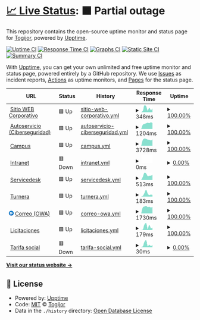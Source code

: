 # [📈 Live Status](https://TogijorOK.github.io/Monitor_WEB): <!--live status--> **🟧 Partial outage**

This repository contains the open-source uptime monitor and status page for [Togijor](https://TogijorOK.github.io/Monitor_WEB), powered by [Upptime](https://github.com/upptime/upptime).

[![Uptime CI](https://github.com/TogijorOK/Monitor_WEB/workflows/Uptime%20CI/badge.svg)](https://github.com/TogijorOK/Monitor_WEB/actions?query=workflow%3A%22Uptime+CI%22)
[![Response Time CI](https://github.com/TogijorOK/Monitor_WEB/workflows/Response%20Time%20CI/badge.svg)](https://github.com/TogijorOK/Monitor_WEB/actions?query=workflow%3A%22Response+Time+CI%22)
[![Graphs CI](https://github.com/TogijorOK/Monitor_WEB/workflows/Graphs%20CI/badge.svg)](https://github.com/TogijorOK/Monitor_WEB/actions?query=workflow%3A%22Graphs+CI%22)
[![Static Site CI](https://github.com/TogijorOK/Monitor_WEB/workflows/Static%20Site%20CI/badge.svg)](https://github.com/TogijorOK/Monitor_WEB/actions?query=workflow%3A%22Static+Site+CI%22)
[![Summary CI](https://github.com/TogijorOK/Monitor_WEB/workflows/Summary%20CI/badge.svg)](https://github.com/TogijorOK/Monitor_WEB/actions?query=workflow%3A%22Summary+CI%22)

With [Upptime](https://upptime.js.org), you can get your own unlimited and free uptime monitor and status page, powered entirely by a GitHub repository. We use [Issues](https://github.com/TogijorOK/Monitor_WEB/issues) as incident reports, [Actions](https://github.com/TogijorOK/Monitor_WEB/actions) as uptime monitors, and [Pages](https://TogijorOK.github.io/Monitor_WEB) for the status page.

<!--start: status pages-->
<!-- This summary is generated by Upptime (https://github.com/upptime/upptime) -->
<!-- Do not edit this manually, your changes will be overwritten -->
<!-- prettier-ignore -->
| URL | Status | History | Response Time | Uptime |
| --- | ------ | ------- | ------------- | ------ |
| <img alt="" src="https://icons.duckduckgo.com/ip3/www.aysa.com.ar.ico" height="13"> [Sitio WEB Corporativo](https://www.aysa.com.ar) | 🟩 Up | [sitio-web-corporativo.yml](https://github.com/TogijorOK/Monitor_WEB/commits/HEAD/history/sitio-web-corporativo.yml) | <details><summary><img alt="Response time graph" src="./graphs/sitio-web-corporativo/response-time-week.png" height="20"> 348ms</summary><br><a href="https://TogijorOK.github.io/Monitor_WEB/history/sitio-web-corporativo"><img alt="Response time 363" src="https://img.shields.io/endpoint?url=https%3A%2F%2Fraw.githubusercontent.com%2FTogijorOK%2FMonitor_WEB%2FHEAD%2Fapi%2Fsitio-web-corporativo%2Fresponse-time.json"></a><br><a href="https://TogijorOK.github.io/Monitor_WEB/history/sitio-web-corporativo"><img alt="24-hour response time 341" src="https://img.shields.io/endpoint?url=https%3A%2F%2Fraw.githubusercontent.com%2FTogijorOK%2FMonitor_WEB%2FHEAD%2Fapi%2Fsitio-web-corporativo%2Fresponse-time-day.json"></a><br><a href="https://TogijorOK.github.io/Monitor_WEB/history/sitio-web-corporativo"><img alt="7-day response time 348" src="https://img.shields.io/endpoint?url=https%3A%2F%2Fraw.githubusercontent.com%2FTogijorOK%2FMonitor_WEB%2FHEAD%2Fapi%2Fsitio-web-corporativo%2Fresponse-time-week.json"></a><br><a href="https://TogijorOK.github.io/Monitor_WEB/history/sitio-web-corporativo"><img alt="30-day response time 335" src="https://img.shields.io/endpoint?url=https%3A%2F%2Fraw.githubusercontent.com%2FTogijorOK%2FMonitor_WEB%2FHEAD%2Fapi%2Fsitio-web-corporativo%2Fresponse-time-month.json"></a><br><a href="https://TogijorOK.github.io/Monitor_WEB/history/sitio-web-corporativo"><img alt="1-year response time 342" src="https://img.shields.io/endpoint?url=https%3A%2F%2Fraw.githubusercontent.com%2FTogijorOK%2FMonitor_WEB%2FHEAD%2Fapi%2Fsitio-web-corporativo%2Fresponse-time-year.json"></a></details> | <details><summary><a href="https://TogijorOK.github.io/Monitor_WEB/history/sitio-web-corporativo">100.00%</a></summary><a href="https://TogijorOK.github.io/Monitor_WEB/history/sitio-web-corporativo"><img alt="All-time uptime 99.94%" src="https://img.shields.io/endpoint?url=https%3A%2F%2Fraw.githubusercontent.com%2FTogijorOK%2FMonitor_WEB%2FHEAD%2Fapi%2Fsitio-web-corporativo%2Fuptime.json"></a><br><a href="https://TogijorOK.github.io/Monitor_WEB/history/sitio-web-corporativo"><img alt="24-hour uptime 100.00%" src="https://img.shields.io/endpoint?url=https%3A%2F%2Fraw.githubusercontent.com%2FTogijorOK%2FMonitor_WEB%2FHEAD%2Fapi%2Fsitio-web-corporativo%2Fuptime-day.json"></a><br><a href="https://TogijorOK.github.io/Monitor_WEB/history/sitio-web-corporativo"><img alt="7-day uptime 100.00%" src="https://img.shields.io/endpoint?url=https%3A%2F%2Fraw.githubusercontent.com%2FTogijorOK%2FMonitor_WEB%2FHEAD%2Fapi%2Fsitio-web-corporativo%2Fuptime-week.json"></a><br><a href="https://TogijorOK.github.io/Monitor_WEB/history/sitio-web-corporativo"><img alt="30-day uptime 100.00%" src="https://img.shields.io/endpoint?url=https%3A%2F%2Fraw.githubusercontent.com%2FTogijorOK%2FMonitor_WEB%2FHEAD%2Fapi%2Fsitio-web-corporativo%2Fuptime-month.json"></a><br><a href="https://TogijorOK.github.io/Monitor_WEB/history/sitio-web-corporativo"><img alt="1-year uptime 99.89%" src="https://img.shields.io/endpoint?url=https%3A%2F%2Fraw.githubusercontent.com%2FTogijorOK%2FMonitor_WEB%2FHEAD%2Fapi%2Fsitio-web-corporativo%2Fuptime-year.json"></a></details>
| <img alt="" src="https://icons.duckduckgo.com/ip3/autoservicio.aysa.com.ar.ico" height="13"> [Autoservicio (Ciberseguridad)](https://autoservicio.aysa.com.ar/authorization.do) | 🟩 Up | [autoservicio-ciberseguridad.yml](https://github.com/TogijorOK/Monitor_WEB/commits/HEAD/history/autoservicio-ciberseguridad.yml) | <details><summary><img alt="Response time graph" src="./graphs/autoservicio-ciberseguridad/response-time-week.png" height="20"> 1204ms</summary><br><a href="https://TogijorOK.github.io/Monitor_WEB/history/autoservicio-ciberseguridad"><img alt="Response time 1268" src="https://img.shields.io/endpoint?url=https%3A%2F%2Fraw.githubusercontent.com%2FTogijorOK%2FMonitor_WEB%2FHEAD%2Fapi%2Fautoservicio-ciberseguridad%2Fresponse-time.json"></a><br><a href="https://TogijorOK.github.io/Monitor_WEB/history/autoservicio-ciberseguridad"><img alt="24-hour response time 1265" src="https://img.shields.io/endpoint?url=https%3A%2F%2Fraw.githubusercontent.com%2FTogijorOK%2FMonitor_WEB%2FHEAD%2Fapi%2Fautoservicio-ciberseguridad%2Fresponse-time-day.json"></a><br><a href="https://TogijorOK.github.io/Monitor_WEB/history/autoservicio-ciberseguridad"><img alt="7-day response time 1204" src="https://img.shields.io/endpoint?url=https%3A%2F%2Fraw.githubusercontent.com%2FTogijorOK%2FMonitor_WEB%2FHEAD%2Fapi%2Fautoservicio-ciberseguridad%2Fresponse-time-week.json"></a><br><a href="https://TogijorOK.github.io/Monitor_WEB/history/autoservicio-ciberseguridad"><img alt="30-day response time 1291" src="https://img.shields.io/endpoint?url=https%3A%2F%2Fraw.githubusercontent.com%2FTogijorOK%2FMonitor_WEB%2FHEAD%2Fapi%2Fautoservicio-ciberseguridad%2Fresponse-time-month.json"></a><br><a href="https://TogijorOK.github.io/Monitor_WEB/history/autoservicio-ciberseguridad"><img alt="1-year response time 1317" src="https://img.shields.io/endpoint?url=https%3A%2F%2Fraw.githubusercontent.com%2FTogijorOK%2FMonitor_WEB%2FHEAD%2Fapi%2Fautoservicio-ciberseguridad%2Fresponse-time-year.json"></a></details> | <details><summary><a href="https://TogijorOK.github.io/Monitor_WEB/history/autoservicio-ciberseguridad">100.00%</a></summary><a href="https://TogijorOK.github.io/Monitor_WEB/history/autoservicio-ciberseguridad"><img alt="All-time uptime 94.44%" src="https://img.shields.io/endpoint?url=https%3A%2F%2Fraw.githubusercontent.com%2FTogijorOK%2FMonitor_WEB%2FHEAD%2Fapi%2Fautoservicio-ciberseguridad%2Fuptime.json"></a><br><a href="https://TogijorOK.github.io/Monitor_WEB/history/autoservicio-ciberseguridad"><img alt="24-hour uptime 100.00%" src="https://img.shields.io/endpoint?url=https%3A%2F%2Fraw.githubusercontent.com%2FTogijorOK%2FMonitor_WEB%2FHEAD%2Fapi%2Fautoservicio-ciberseguridad%2Fuptime-day.json"></a><br><a href="https://TogijorOK.github.io/Monitor_WEB/history/autoservicio-ciberseguridad"><img alt="7-day uptime 100.00%" src="https://img.shields.io/endpoint?url=https%3A%2F%2Fraw.githubusercontent.com%2FTogijorOK%2FMonitor_WEB%2FHEAD%2Fapi%2Fautoservicio-ciberseguridad%2Fuptime-week.json"></a><br><a href="https://TogijorOK.github.io/Monitor_WEB/history/autoservicio-ciberseguridad"><img alt="30-day uptime 100.00%" src="https://img.shields.io/endpoint?url=https%3A%2F%2Fraw.githubusercontent.com%2FTogijorOK%2FMonitor_WEB%2FHEAD%2Fapi%2Fautoservicio-ciberseguridad%2Fuptime-month.json"></a><br><a href="https://TogijorOK.github.io/Monitor_WEB/history/autoservicio-ciberseguridad"><img alt="1-year uptime 95.69%" src="https://img.shields.io/endpoint?url=https%3A%2F%2Fraw.githubusercontent.com%2FTogijorOK%2FMonitor_WEB%2FHEAD%2Fapi%2Fautoservicio-ciberseguridad%2Fuptime-year.json"></a></details>
| <img alt="" src="https://icons.duckduckgo.com/ip3/campus.aysa.com.ar.ico" height="13"> [Campus](https://campus.aysa.com.ar) | 🟩 Up | [campus.yml](https://github.com/TogijorOK/Monitor_WEB/commits/HEAD/history/campus.yml) | <details><summary><img alt="Response time graph" src="./graphs/campus/response-time-week.png" height="20"> 3728ms</summary><br><a href="https://TogijorOK.github.io/Monitor_WEB/history/campus"><img alt="Response time 2399" src="https://img.shields.io/endpoint?url=https%3A%2F%2Fraw.githubusercontent.com%2FTogijorOK%2FMonitor_WEB%2FHEAD%2Fapi%2Fcampus%2Fresponse-time.json"></a><br><a href="https://TogijorOK.github.io/Monitor_WEB/history/campus"><img alt="24-hour response time 3745" src="https://img.shields.io/endpoint?url=https%3A%2F%2Fraw.githubusercontent.com%2FTogijorOK%2FMonitor_WEB%2FHEAD%2Fapi%2Fcampus%2Fresponse-time-day.json"></a><br><a href="https://TogijorOK.github.io/Monitor_WEB/history/campus"><img alt="7-day response time 3728" src="https://img.shields.io/endpoint?url=https%3A%2F%2Fraw.githubusercontent.com%2FTogijorOK%2FMonitor_WEB%2FHEAD%2Fapi%2Fcampus%2Fresponse-time-week.json"></a><br><a href="https://TogijorOK.github.io/Monitor_WEB/history/campus"><img alt="30-day response time 3704" src="https://img.shields.io/endpoint?url=https%3A%2F%2Fraw.githubusercontent.com%2FTogijorOK%2FMonitor_WEB%2FHEAD%2Fapi%2Fcampus%2Fresponse-time-month.json"></a><br><a href="https://TogijorOK.github.io/Monitor_WEB/history/campus"><img alt="1-year response time 3024" src="https://img.shields.io/endpoint?url=https%3A%2F%2Fraw.githubusercontent.com%2FTogijorOK%2FMonitor_WEB%2FHEAD%2Fapi%2Fcampus%2Fresponse-time-year.json"></a></details> | <details><summary><a href="https://TogijorOK.github.io/Monitor_WEB/history/campus">100.00%</a></summary><a href="https://TogijorOK.github.io/Monitor_WEB/history/campus"><img alt="All-time uptime 70.58%" src="https://img.shields.io/endpoint?url=https%3A%2F%2Fraw.githubusercontent.com%2FTogijorOK%2FMonitor_WEB%2FHEAD%2Fapi%2Fcampus%2Fuptime.json"></a><br><a href="https://TogijorOK.github.io/Monitor_WEB/history/campus"><img alt="24-hour uptime 100.00%" src="https://img.shields.io/endpoint?url=https%3A%2F%2Fraw.githubusercontent.com%2FTogijorOK%2FMonitor_WEB%2FHEAD%2Fapi%2Fcampus%2Fuptime-day.json"></a><br><a href="https://TogijorOK.github.io/Monitor_WEB/history/campus"><img alt="7-day uptime 100.00%" src="https://img.shields.io/endpoint?url=https%3A%2F%2Fraw.githubusercontent.com%2FTogijorOK%2FMonitor_WEB%2FHEAD%2Fapi%2Fcampus%2Fuptime-week.json"></a><br><a href="https://TogijorOK.github.io/Monitor_WEB/history/campus"><img alt="30-day uptime 100.00%" src="https://img.shields.io/endpoint?url=https%3A%2F%2Fraw.githubusercontent.com%2FTogijorOK%2FMonitor_WEB%2FHEAD%2Fapi%2Fcampus%2Fuptime-month.json"></a><br><a href="https://TogijorOK.github.io/Monitor_WEB/history/campus"><img alt="1-year uptime 42.91%" src="https://img.shields.io/endpoint?url=https%3A%2F%2Fraw.githubusercontent.com%2FTogijorOK%2FMonitor_WEB%2FHEAD%2Fapi%2Fcampus%2Fuptime-year.json"></a></details>
| <img alt="" src="https://icons.duckduckgo.com/ip3/intranet.aysa.com.ar.ico" height="13"> [Intranet](https://intranet.aysa.com.ar) | 🟥 Down | [intranet.yml](https://github.com/TogijorOK/Monitor_WEB/commits/HEAD/history/intranet.yml) | <details><summary><img alt="Response time graph" src="./graphs/intranet/response-time-week.png" height="20"> 0ms</summary><br><a href="https://TogijorOK.github.io/Monitor_WEB/history/intranet"><img alt="Response time 1057" src="https://img.shields.io/endpoint?url=https%3A%2F%2Fraw.githubusercontent.com%2FTogijorOK%2FMonitor_WEB%2FHEAD%2Fapi%2Fintranet%2Fresponse-time.json"></a><br><a href="https://TogijorOK.github.io/Monitor_WEB/history/intranet"><img alt="24-hour response time 0" src="https://img.shields.io/endpoint?url=https%3A%2F%2Fraw.githubusercontent.com%2FTogijorOK%2FMonitor_WEB%2FHEAD%2Fapi%2Fintranet%2Fresponse-time-day.json"></a><br><a href="https://TogijorOK.github.io/Monitor_WEB/history/intranet"><img alt="7-day response time 0" src="https://img.shields.io/endpoint?url=https%3A%2F%2Fraw.githubusercontent.com%2FTogijorOK%2FMonitor_WEB%2FHEAD%2Fapi%2Fintranet%2Fresponse-time-week.json"></a><br><a href="https://TogijorOK.github.io/Monitor_WEB/history/intranet"><img alt="30-day response time 0" src="https://img.shields.io/endpoint?url=https%3A%2F%2Fraw.githubusercontent.com%2FTogijorOK%2FMonitor_WEB%2FHEAD%2Fapi%2Fintranet%2Fresponse-time-month.json"></a><br><a href="https://TogijorOK.github.io/Monitor_WEB/history/intranet"><img alt="1-year response time 0" src="https://img.shields.io/endpoint?url=https%3A%2F%2Fraw.githubusercontent.com%2FTogijorOK%2FMonitor_WEB%2FHEAD%2Fapi%2Fintranet%2Fresponse-time-year.json"></a></details> | <details><summary><a href="https://TogijorOK.github.io/Monitor_WEB/history/intranet">0.00%</a></summary><a href="https://TogijorOK.github.io/Monitor_WEB/history/intranet"><img alt="All-time uptime 50.68%" src="https://img.shields.io/endpoint?url=https%3A%2F%2Fraw.githubusercontent.com%2FTogijorOK%2FMonitor_WEB%2FHEAD%2Fapi%2Fintranet%2Fuptime.json"></a><br><a href="https://TogijorOK.github.io/Monitor_WEB/history/intranet"><img alt="24-hour uptime 0.00%" src="https://img.shields.io/endpoint?url=https%3A%2F%2Fraw.githubusercontent.com%2FTogijorOK%2FMonitor_WEB%2FHEAD%2Fapi%2Fintranet%2Fuptime-day.json"></a><br><a href="https://TogijorOK.github.io/Monitor_WEB/history/intranet"><img alt="7-day uptime 0.00%" src="https://img.shields.io/endpoint?url=https%3A%2F%2Fraw.githubusercontent.com%2FTogijorOK%2FMonitor_WEB%2FHEAD%2Fapi%2Fintranet%2Fuptime-week.json"></a><br><a href="https://TogijorOK.github.io/Monitor_WEB/history/intranet"><img alt="30-day uptime 7.96%" src="https://img.shields.io/endpoint?url=https%3A%2F%2Fraw.githubusercontent.com%2FTogijorOK%2FMonitor_WEB%2FHEAD%2Fapi%2Fintranet%2Fuptime-month.json"></a><br><a href="https://TogijorOK.github.io/Monitor_WEB/history/intranet"><img alt="1-year uptime 0.00%" src="https://img.shields.io/endpoint?url=https%3A%2F%2Fraw.githubusercontent.com%2FTogijorOK%2FMonitor_WEB%2FHEAD%2Fapi%2Fintranet%2Fuptime-year.json"></a></details>
| <img alt="" src="https://icons.duckduckgo.com/ip3/servicedesk.aysa.com.ar.ico" height="13"> [Servicedesk](https://servicedesk.aysa.com.ar) | 🟩 Up | [servicedesk.yml](https://github.com/TogijorOK/Monitor_WEB/commits/HEAD/history/servicedesk.yml) | <details><summary><img alt="Response time graph" src="./graphs/servicedesk/response-time-week.png" height="20"> 513ms</summary><br><a href="https://TogijorOK.github.io/Monitor_WEB/history/servicedesk"><img alt="Response time 522" src="https://img.shields.io/endpoint?url=https%3A%2F%2Fraw.githubusercontent.com%2FTogijorOK%2FMonitor_WEB%2FHEAD%2Fapi%2Fservicedesk%2Fresponse-time.json"></a><br><a href="https://TogijorOK.github.io/Monitor_WEB/history/servicedesk"><img alt="24-hour response time 551" src="https://img.shields.io/endpoint?url=https%3A%2F%2Fraw.githubusercontent.com%2FTogijorOK%2FMonitor_WEB%2FHEAD%2Fapi%2Fservicedesk%2Fresponse-time-day.json"></a><br><a href="https://TogijorOK.github.io/Monitor_WEB/history/servicedesk"><img alt="7-day response time 513" src="https://img.shields.io/endpoint?url=https%3A%2F%2Fraw.githubusercontent.com%2FTogijorOK%2FMonitor_WEB%2FHEAD%2Fapi%2Fservicedesk%2Fresponse-time-week.json"></a><br><a href="https://TogijorOK.github.io/Monitor_WEB/history/servicedesk"><img alt="30-day response time 470" src="https://img.shields.io/endpoint?url=https%3A%2F%2Fraw.githubusercontent.com%2FTogijorOK%2FMonitor_WEB%2FHEAD%2Fapi%2Fservicedesk%2Fresponse-time-month.json"></a><br><a href="https://TogijorOK.github.io/Monitor_WEB/history/servicedesk"><img alt="1-year response time 507" src="https://img.shields.io/endpoint?url=https%3A%2F%2Fraw.githubusercontent.com%2FTogijorOK%2FMonitor_WEB%2FHEAD%2Fapi%2Fservicedesk%2Fresponse-time-year.json"></a></details> | <details><summary><a href="https://TogijorOK.github.io/Monitor_WEB/history/servicedesk">100.00%</a></summary><a href="https://TogijorOK.github.io/Monitor_WEB/history/servicedesk"><img alt="All-time uptime 99.50%" src="https://img.shields.io/endpoint?url=https%3A%2F%2Fraw.githubusercontent.com%2FTogijorOK%2FMonitor_WEB%2FHEAD%2Fapi%2Fservicedesk%2Fuptime.json"></a><br><a href="https://TogijorOK.github.io/Monitor_WEB/history/servicedesk"><img alt="24-hour uptime 100.00%" src="https://img.shields.io/endpoint?url=https%3A%2F%2Fraw.githubusercontent.com%2FTogijorOK%2FMonitor_WEB%2FHEAD%2Fapi%2Fservicedesk%2Fuptime-day.json"></a><br><a href="https://TogijorOK.github.io/Monitor_WEB/history/servicedesk"><img alt="7-day uptime 100.00%" src="https://img.shields.io/endpoint?url=https%3A%2F%2Fraw.githubusercontent.com%2FTogijorOK%2FMonitor_WEB%2FHEAD%2Fapi%2Fservicedesk%2Fuptime-week.json"></a><br><a href="https://TogijorOK.github.io/Monitor_WEB/history/servicedesk"><img alt="30-day uptime 99.86%" src="https://img.shields.io/endpoint?url=https%3A%2F%2Fraw.githubusercontent.com%2FTogijorOK%2FMonitor_WEB%2FHEAD%2Fapi%2Fservicedesk%2Fuptime-month.json"></a><br><a href="https://TogijorOK.github.io/Monitor_WEB/history/servicedesk"><img alt="1-year uptime 99.98%" src="https://img.shields.io/endpoint?url=https%3A%2F%2Fraw.githubusercontent.com%2FTogijorOK%2FMonitor_WEB%2FHEAD%2Fapi%2Fservicedesk%2Fuptime-year.json"></a></details>
| <img alt="" src="https://icons.duckduckgo.com/ip3/turnosonline.aysa.com.ar.ico" height="13"> [Turnera](https://turnosonline.aysa.com.ar) | 🟩 Up | [turnera.yml](https://github.com/TogijorOK/Monitor_WEB/commits/HEAD/history/turnera.yml) | <details><summary><img alt="Response time graph" src="./graphs/turnera/response-time-week.png" height="20"> 183ms</summary><br><a href="https://TogijorOK.github.io/Monitor_WEB/history/turnera"><img alt="Response time 163" src="https://img.shields.io/endpoint?url=https%3A%2F%2Fraw.githubusercontent.com%2FTogijorOK%2FMonitor_WEB%2FHEAD%2Fapi%2Fturnera%2Fresponse-time.json"></a><br><a href="https://TogijorOK.github.io/Monitor_WEB/history/turnera"><img alt="24-hour response time 108" src="https://img.shields.io/endpoint?url=https%3A%2F%2Fraw.githubusercontent.com%2FTogijorOK%2FMonitor_WEB%2FHEAD%2Fapi%2Fturnera%2Fresponse-time-day.json"></a><br><a href="https://TogijorOK.github.io/Monitor_WEB/history/turnera"><img alt="7-day response time 183" src="https://img.shields.io/endpoint?url=https%3A%2F%2Fraw.githubusercontent.com%2FTogijorOK%2FMonitor_WEB%2FHEAD%2Fapi%2Fturnera%2Fresponse-time-week.json"></a><br><a href="https://TogijorOK.github.io/Monitor_WEB/history/turnera"><img alt="30-day response time 164" src="https://img.shields.io/endpoint?url=https%3A%2F%2Fraw.githubusercontent.com%2FTogijorOK%2FMonitor_WEB%2FHEAD%2Fapi%2Fturnera%2Fresponse-time-month.json"></a><br><a href="https://TogijorOK.github.io/Monitor_WEB/history/turnera"><img alt="1-year response time 160" src="https://img.shields.io/endpoint?url=https%3A%2F%2Fraw.githubusercontent.com%2FTogijorOK%2FMonitor_WEB%2FHEAD%2Fapi%2Fturnera%2Fresponse-time-year.json"></a></details> | <details><summary><a href="https://TogijorOK.github.io/Monitor_WEB/history/turnera">100.00%</a></summary><a href="https://TogijorOK.github.io/Monitor_WEB/history/turnera"><img alt="All-time uptime 99.96%" src="https://img.shields.io/endpoint?url=https%3A%2F%2Fraw.githubusercontent.com%2FTogijorOK%2FMonitor_WEB%2FHEAD%2Fapi%2Fturnera%2Fuptime.json"></a><br><a href="https://TogijorOK.github.io/Monitor_WEB/history/turnera"><img alt="24-hour uptime 100.00%" src="https://img.shields.io/endpoint?url=https%3A%2F%2Fraw.githubusercontent.com%2FTogijorOK%2FMonitor_WEB%2FHEAD%2Fapi%2Fturnera%2Fuptime-day.json"></a><br><a href="https://TogijorOK.github.io/Monitor_WEB/history/turnera"><img alt="7-day uptime 100.00%" src="https://img.shields.io/endpoint?url=https%3A%2F%2Fraw.githubusercontent.com%2FTogijorOK%2FMonitor_WEB%2FHEAD%2Fapi%2Fturnera%2Fuptime-week.json"></a><br><a href="https://TogijorOK.github.io/Monitor_WEB/history/turnera"><img alt="30-day uptime 100.00%" src="https://img.shields.io/endpoint?url=https%3A%2F%2Fraw.githubusercontent.com%2FTogijorOK%2FMonitor_WEB%2FHEAD%2Fapi%2Fturnera%2Fuptime-month.json"></a><br><a href="https://TogijorOK.github.io/Monitor_WEB/history/turnera"><img alt="1-year uptime 99.98%" src="https://img.shields.io/endpoint?url=https%3A%2F%2Fraw.githubusercontent.com%2FTogijorOK%2FMonitor_WEB%2FHEAD%2Fapi%2Fturnera%2Fuptime-year.json"></a></details>
| <img alt="" src="https://github.com/TogijorOK/Monitor_WEB/blob/b48bd30ea49f527326e27bcbcccb347e2b7e8fe0/assets/ico_outlook.png" height="13"> [Correo (OWA)](https://mail.aysa.com.ar) | 🟩 Up | [correo-owa.yml](https://github.com/TogijorOK/Monitor_WEB/commits/HEAD/history/correo-owa.yml) | <details><summary><img alt="Response time graph" src="./graphs/correo-owa/response-time-week.png" height="20"> 1730ms</summary><br><a href="https://TogijorOK.github.io/Monitor_WEB/history/correo-owa"><img alt="Response time 1730" src="https://img.shields.io/endpoint?url=https%3A%2F%2Fraw.githubusercontent.com%2FTogijorOK%2FMonitor_WEB%2FHEAD%2Fapi%2Fcorreo-owa%2Fresponse-time.json"></a><br><a href="https://TogijorOK.github.io/Monitor_WEB/history/correo-owa"><img alt="24-hour response time 1716" src="https://img.shields.io/endpoint?url=https%3A%2F%2Fraw.githubusercontent.com%2FTogijorOK%2FMonitor_WEB%2FHEAD%2Fapi%2Fcorreo-owa%2Fresponse-time-day.json"></a><br><a href="https://TogijorOK.github.io/Monitor_WEB/history/correo-owa"><img alt="7-day response time 1730" src="https://img.shields.io/endpoint?url=https%3A%2F%2Fraw.githubusercontent.com%2FTogijorOK%2FMonitor_WEB%2FHEAD%2Fapi%2Fcorreo-owa%2Fresponse-time-week.json"></a><br><a href="https://TogijorOK.github.io/Monitor_WEB/history/correo-owa"><img alt="30-day response time 1736" src="https://img.shields.io/endpoint?url=https%3A%2F%2Fraw.githubusercontent.com%2FTogijorOK%2FMonitor_WEB%2FHEAD%2Fapi%2Fcorreo-owa%2Fresponse-time-month.json"></a><br><a href="https://TogijorOK.github.io/Monitor_WEB/history/correo-owa"><img alt="1-year response time 1765" src="https://img.shields.io/endpoint?url=https%3A%2F%2Fraw.githubusercontent.com%2FTogijorOK%2FMonitor_WEB%2FHEAD%2Fapi%2Fcorreo-owa%2Fresponse-time-year.json"></a></details> | <details><summary><a href="https://TogijorOK.github.io/Monitor_WEB/history/correo-owa">100.00%</a></summary><a href="https://TogijorOK.github.io/Monitor_WEB/history/correo-owa"><img alt="All-time uptime 96.56%" src="https://img.shields.io/endpoint?url=https%3A%2F%2Fraw.githubusercontent.com%2FTogijorOK%2FMonitor_WEB%2FHEAD%2Fapi%2Fcorreo-owa%2Fuptime.json"></a><br><a href="https://TogijorOK.github.io/Monitor_WEB/history/correo-owa"><img alt="24-hour uptime 100.00%" src="https://img.shields.io/endpoint?url=https%3A%2F%2Fraw.githubusercontent.com%2FTogijorOK%2FMonitor_WEB%2FHEAD%2Fapi%2Fcorreo-owa%2Fuptime-day.json"></a><br><a href="https://TogijorOK.github.io/Monitor_WEB/history/correo-owa"><img alt="7-day uptime 100.00%" src="https://img.shields.io/endpoint?url=https%3A%2F%2Fraw.githubusercontent.com%2FTogijorOK%2FMonitor_WEB%2FHEAD%2Fapi%2Fcorreo-owa%2Fuptime-week.json"></a><br><a href="https://TogijorOK.github.io/Monitor_WEB/history/correo-owa"><img alt="30-day uptime 100.00%" src="https://img.shields.io/endpoint?url=https%3A%2F%2Fraw.githubusercontent.com%2FTogijorOK%2FMonitor_WEB%2FHEAD%2Fapi%2Fcorreo-owa%2Fuptime-month.json"></a><br><a href="https://TogijorOK.github.io/Monitor_WEB/history/correo-owa"><img alt="1-year uptime 95.88%" src="https://img.shields.io/endpoint?url=https%3A%2F%2Fraw.githubusercontent.com%2FTogijorOK%2FMonitor_WEB%2FHEAD%2Fapi%2Fcorreo-owa%2Fuptime-year.json"></a></details>
| <img alt="" src="https://icons.duckduckgo.com/ip3/aysa.com.ar.ico" height="13"> [Licitaciones](https://aysa.com.ar/proveedores/licitaciones) | 🟩 Up | [licitaciones.yml](https://github.com/TogijorOK/Monitor_WEB/commits/HEAD/history/licitaciones.yml) | <details><summary><img alt="Response time graph" src="./graphs/licitaciones/response-time-week.png" height="20"> 179ms</summary><br><a href="https://TogijorOK.github.io/Monitor_WEB/history/licitaciones"><img alt="Response time 185" src="https://img.shields.io/endpoint?url=https%3A%2F%2Fraw.githubusercontent.com%2FTogijorOK%2FMonitor_WEB%2FHEAD%2Fapi%2Flicitaciones%2Fresponse-time.json"></a><br><a href="https://TogijorOK.github.io/Monitor_WEB/history/licitaciones"><img alt="24-hour response time 126" src="https://img.shields.io/endpoint?url=https%3A%2F%2Fraw.githubusercontent.com%2FTogijorOK%2FMonitor_WEB%2FHEAD%2Fapi%2Flicitaciones%2Fresponse-time-day.json"></a><br><a href="https://TogijorOK.github.io/Monitor_WEB/history/licitaciones"><img alt="7-day response time 179" src="https://img.shields.io/endpoint?url=https%3A%2F%2Fraw.githubusercontent.com%2FTogijorOK%2FMonitor_WEB%2FHEAD%2Fapi%2Flicitaciones%2Fresponse-time-week.json"></a><br><a href="https://TogijorOK.github.io/Monitor_WEB/history/licitaciones"><img alt="30-day response time 175" src="https://img.shields.io/endpoint?url=https%3A%2F%2Fraw.githubusercontent.com%2FTogijorOK%2FMonitor_WEB%2FHEAD%2Fapi%2Flicitaciones%2Fresponse-time-month.json"></a><br><a href="https://TogijorOK.github.io/Monitor_WEB/history/licitaciones"><img alt="1-year response time 181" src="https://img.shields.io/endpoint?url=https%3A%2F%2Fraw.githubusercontent.com%2FTogijorOK%2FMonitor_WEB%2FHEAD%2Fapi%2Flicitaciones%2Fresponse-time-year.json"></a></details> | <details><summary><a href="https://TogijorOK.github.io/Monitor_WEB/history/licitaciones">100.00%</a></summary><a href="https://TogijorOK.github.io/Monitor_WEB/history/licitaciones"><img alt="All-time uptime 99.95%" src="https://img.shields.io/endpoint?url=https%3A%2F%2Fraw.githubusercontent.com%2FTogijorOK%2FMonitor_WEB%2FHEAD%2Fapi%2Flicitaciones%2Fuptime.json"></a><br><a href="https://TogijorOK.github.io/Monitor_WEB/history/licitaciones"><img alt="24-hour uptime 100.00%" src="https://img.shields.io/endpoint?url=https%3A%2F%2Fraw.githubusercontent.com%2FTogijorOK%2FMonitor_WEB%2FHEAD%2Fapi%2Flicitaciones%2Fuptime-day.json"></a><br><a href="https://TogijorOK.github.io/Monitor_WEB/history/licitaciones"><img alt="7-day uptime 100.00%" src="https://img.shields.io/endpoint?url=https%3A%2F%2Fraw.githubusercontent.com%2FTogijorOK%2FMonitor_WEB%2FHEAD%2Fapi%2Flicitaciones%2Fuptime-week.json"></a><br><a href="https://TogijorOK.github.io/Monitor_WEB/history/licitaciones"><img alt="30-day uptime 100.00%" src="https://img.shields.io/endpoint?url=https%3A%2F%2Fraw.githubusercontent.com%2FTogijorOK%2FMonitor_WEB%2FHEAD%2Fapi%2Flicitaciones%2Fuptime-month.json"></a><br><a href="https://TogijorOK.github.io/Monitor_WEB/history/licitaciones"><img alt="1-year uptime 99.92%" src="https://img.shields.io/endpoint?url=https%3A%2F%2Fraw.githubusercontent.com%2FTogijorOK%2FMonitor_WEB%2FHEAD%2Fapi%2Flicitaciones%2Fuptime-year.json"></a></details>
| <img alt="" src="https://icons.duckduckgo.com/ip3/aysa.com.ar.ico" height="13"> [Tarifa social](https://aysa.com.ar/usuarios/Tarifa-Social/tarifa_social) | 🟥 Down | [tarifa-social.yml](https://github.com/TogijorOK/Monitor_WEB/commits/HEAD/history/tarifa-social.yml) | <details><summary><img alt="Response time graph" src="./graphs/tarifa-social/response-time-week.png" height="20"> 30ms</summary><br><a href="https://TogijorOK.github.io/Monitor_WEB/history/tarifa-social"><img alt="Response time 102" src="https://img.shields.io/endpoint?url=https%3A%2F%2Fraw.githubusercontent.com%2FTogijorOK%2FMonitor_WEB%2FHEAD%2Fapi%2Ftarifa-social%2Fresponse-time.json"></a><br><a href="https://TogijorOK.github.io/Monitor_WEB/history/tarifa-social"><img alt="24-hour response time 22" src="https://img.shields.io/endpoint?url=https%3A%2F%2Fraw.githubusercontent.com%2FTogijorOK%2FMonitor_WEB%2FHEAD%2Fapi%2Ftarifa-social%2Fresponse-time-day.json"></a><br><a href="https://TogijorOK.github.io/Monitor_WEB/history/tarifa-social"><img alt="7-day response time 30" src="https://img.shields.io/endpoint?url=https%3A%2F%2Fraw.githubusercontent.com%2FTogijorOK%2FMonitor_WEB%2FHEAD%2Fapi%2Ftarifa-social%2Fresponse-time-week.json"></a><br><a href="https://TogijorOK.github.io/Monitor_WEB/history/tarifa-social"><img alt="30-day response time 28" src="https://img.shields.io/endpoint?url=https%3A%2F%2Fraw.githubusercontent.com%2FTogijorOK%2FMonitor_WEB%2FHEAD%2Fapi%2Ftarifa-social%2Fresponse-time-month.json"></a><br><a href="https://TogijorOK.github.io/Monitor_WEB/history/tarifa-social"><img alt="1-year response time 121" src="https://img.shields.io/endpoint?url=https%3A%2F%2Fraw.githubusercontent.com%2FTogijorOK%2FMonitor_WEB%2FHEAD%2Fapi%2Ftarifa-social%2Fresponse-time-year.json"></a></details> | <details><summary><a href="https://TogijorOK.github.io/Monitor_WEB/history/tarifa-social">0.00%</a></summary><a href="https://TogijorOK.github.io/Monitor_WEB/history/tarifa-social"><img alt="All-time uptime 96.02%" src="https://img.shields.io/endpoint?url=https%3A%2F%2Fraw.githubusercontent.com%2FTogijorOK%2FMonitor_WEB%2FHEAD%2Fapi%2Ftarifa-social%2Fuptime.json"></a><br><a href="https://TogijorOK.github.io/Monitor_WEB/history/tarifa-social"><img alt="24-hour uptime 0.00%" src="https://img.shields.io/endpoint?url=https%3A%2F%2Fraw.githubusercontent.com%2FTogijorOK%2FMonitor_WEB%2FHEAD%2Fapi%2Ftarifa-social%2Fuptime-day.json"></a><br><a href="https://TogijorOK.github.io/Monitor_WEB/history/tarifa-social"><img alt="7-day uptime 0.00%" src="https://img.shields.io/endpoint?url=https%3A%2F%2Fraw.githubusercontent.com%2FTogijorOK%2FMonitor_WEB%2FHEAD%2Fapi%2Ftarifa-social%2Fuptime-week.json"></a><br><a href="https://TogijorOK.github.io/Monitor_WEB/history/tarifa-social"><img alt="30-day uptime 7.96%" src="https://img.shields.io/endpoint?url=https%3A%2F%2Fraw.githubusercontent.com%2FTogijorOK%2FMonitor_WEB%2FHEAD%2Fapi%2Ftarifa-social%2Fuptime-month.json"></a><br><a href="https://TogijorOK.github.io/Monitor_WEB/history/tarifa-social"><img alt="1-year uptime 91.38%" src="https://img.shields.io/endpoint?url=https%3A%2F%2Fraw.githubusercontent.com%2FTogijorOK%2FMonitor_WEB%2FHEAD%2Fapi%2Ftarifa-social%2Fuptime-year.json"></a></details>

<!--end: status pages-->

[**Visit our status website →**](https://TogijorOK.github.io/Monitor_WEB)

## 📄 License

- Powered by: [Upptime](https://github.com/upptime/upptime)
- Code: [MIT](./LICENSE) © [Togijor](https://TogijorOK.github.io/Monitor_WEB)
- Data in the `./history` directory: [Open Database License](https://opendatacommons.org/licenses/odbl/1-0/)
